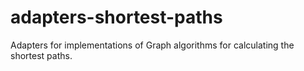 # adapters-shortest-paths
Adapters for implementations of Graph algorithms for calculating the shortest paths.

